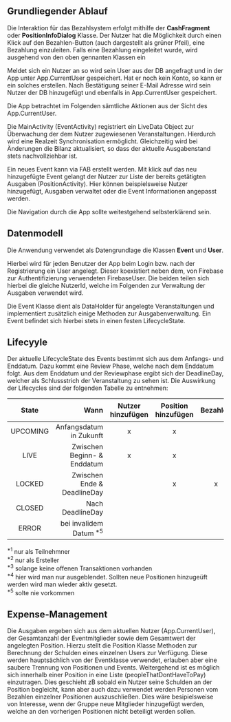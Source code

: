 ## Grundliegender Ablauf

Die Interaktion für das Bezahlsystem erfolgt mithilfe der **CashFragment** oder **PositionInfoDialog** Klasse.
Der Nutzer hat die Möglichkeit durch einen Klick auf den Bezahlen-Button (auch dargestellt als grüner Pfeil),
eine Bezahlung einzuleiten. Falls eine Bezahlung eingeleitet wurde, wird ausgehend von den oben gennanten Klassen
ein

Meldet sich ein Nutzer an so wird sein User aus der DB angefragt und in der App unter App.CurrentUser gespeichert.
Hat er noch kein Konto, so kann er ein solches erstellen. Nach Bestätigung seiner E-Mail Adresse wird sein Nutzer der
DB hinzugefügt und ebenfalls in App.CurrentUser gespeichert.

Die App betrachtet im Folgenden sämtliche Aktionen aus der Sicht des App.CurrentUser.

Die MainActivity (EventActivity) registriert ein LiveData Object zur Überwachung der dem Nutzer zugewiesenen Veranstaltungen.
Hierdurch wird eine Realzeit Synchronisation ermöglicht. Gleichzeitig wird bei Änderungen die Bilanz aktualisiert, so dass der
aktuelle Ausgabenstand stets nachvollziehbar ist.

Ein neues Event kann via FAB erstellt werden. Mit klick auf das neu hinzugefügte Event gelangt der Nutzer zur Liste der
bereits getätigten Ausgaben (PositionActivity). Hier können beispielsweise Nutzer hinzugefügt, Ausgaben verwaltet oder 
die Event Informationen angepasst werden.

Die Navigation durch die App sollte weitestgehend selbsterklärend sein.


## Datenmodell

Die Anwendung verwendet als Datengrundlage die Klassen **Event** und **User**.  

Hierbei wird für jeden Benutzer der App beim Login bzw. nach der Registrierung ein User angelegt.
Dieser koexistiert neben dem, von Firebase zur Authentifizierung verwendeten FirebaseUser. Die beiden
teilen sich hierbei die gleiche NutzerId, welche im Folgenden zur Verwaltung der Ausgaben verwendet wird.

Die Event Klasse dient als DataHolder für angelegte Veranstaltungen und implementiert zusätzlich einige
Methoden zur Ausgabenverwaltung. Ein Event befindet sich hierbei stets in einen festen LifecycleState.


## Lifecyyle

Der aktuelle LifecycleState des Events bestimmt sich aus dem Anfangs- und Enddatum. Dazu kommt eine Review Phase, welche 
nach dem Enddatum folgt. Aus dem Enddatum und der Reviewphase ergibt sich der DeadlineDay, welcher als Schlussstrich
der Veranstaltung zu sehen ist. Die Auswirkung der Lifecycles sind der folgenden Tabelle zu entnehmen:


|State      |Wann                                |Nutzer hinzufügen|Position hinzufügen|Bezahlen|Gruppe verlassen<sup>\*1</sup>|Gruppe Löschen<sup>\*2</sup>|
|:---------:|-----------------------------------:|:---------------:|:-----------------:|:------:|:----------------------------:|:--------------------------:|
|UPCOMING   |Anfangsdatum in Zukunft             |x                |x                  |        | x<sup>\*3</sup>              |x<sup>\*3</sup>             |
|LIVE       |Zwischen Beginn- & Enddatum         |x                |x                  |        |                              |                            |
|LOCKED     |Zwischen Ende & DeadlineDay         |                 |x                  |x       | x<sup>\*4</sup>              |                            |
|CLOSED     |Nach DeadlineDay                    |                 |                   |        | x                            | x                          |
|ERROR      |bei invalidem Datum <sup>\*5</sup>  |                 |                   |        | x                            | x                          |



<sup>\*1</sup> nur als Teilnehmner  
<sup>\*2</sup> nur als Ersteller  
<sup>\*3</sup> solange keine offenen Transaktionen vorhanden  
<sup>\*4</sup> hier wird man nur ausgeblendet. Sollten neue Positionen hinzugeüft werden wird man wieder aktiv gesetzt.  
<sup>\*5</sup> solte nie vorkommen  


## Expense-Management

Die Ausgaben ergeben sich aus dem aktuellen Nutzer (App.CurrentUser), der Gesamtanzahl der Eventmitglieder sowie dem
Gesamtwert der angelegten Position. Hierzu stellt die Position Klasse Methoden zur Berechnung der Schulden eines einzelnen Users zur Verfügung.
Diese werden hauptsächlich von der Eventklasse verwendet, erlauben aber eine saubere Trennung von Positionen und Events.
Weitergehend ist es möglich sich innerhalb einer Position in eine Liste (peopleThatDontHaveToPay) einzutragen. Dies geschieht zB sobald ein Nutzer
seine Schulden an der Position begleicht, kann aber auch dazu verwendet werden Personen vom Bezahlen einzelner Positionen auszuschließen. 
Dies wäre besipielsweise von Interesse, wenn der Gruppe neue Mitglieder hinzugefügt werden, welche an den vorherigen Positionen nicht beteiligt werden 
sollen.
